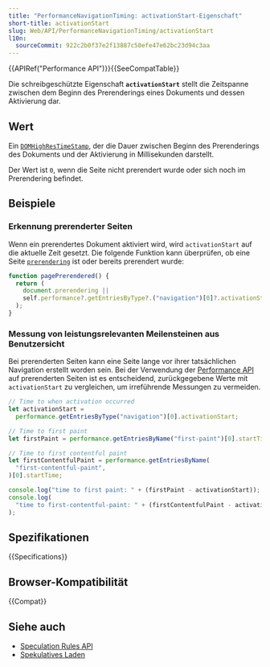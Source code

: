 ```yaml
---
title: "PerformanceNavigationTiming: activationStart-Eigenschaft"
short-title: activationStart
slug: Web/API/PerformanceNavigationTiming/activationStart
l10n:
  sourceCommit: 922c2b0f37e2f13887c50efe47e62bc23d94c3aa
---
```


{{APIRef("Performance API")}}{{SeeCompatTable}}

Die schreibgeschützte Eigenschaft **`activationStart`** stellt die Zeitspanne zwischen dem Beginn des Prerenderings eines Dokuments und dessen Aktivierung dar.

## Wert

Ein [`DOMHighResTimeStamp`](/de/docs/Web/API/DOMHighResTimeStamp), der die Dauer zwischen Beginn des Prerenderings des Dokuments und der Aktivierung in Millisekunden darstellt.

Der Wert ist `0`, wenn die Seite nicht prerendert wurde oder sich noch im Prerendering befindet.

## Beispiele

### Erkennung prerenderter Seiten

Wenn ein prerendertes Dokument aktiviert wird, wird `activationStart` auf die aktuelle Zeit gesetzt. Die folgende Funktion kann überprüfen, ob eine Seite [`prerendering`](/de/docs/Web/API/Document/prerendering) ist oder bereits prerendert wurde:

```js
function pagePrerendered() {
  return (
    document.prerendering ||
    self.performance?.getEntriesByType?.("navigation")[0]?.activationStart > 0
  );
}
```

### Messung von leistungsrelevanten Meilensteinen aus Benutzersicht

Bei prerenderten Seiten kann eine Seite lange vor ihrer tatsächlichen Navigation erstellt worden sein. Bei der Verwendung der [Performance API](/de/docs/Web/API/Performance_API) auf prerenderten Seiten ist es entscheidend, zurückgegebene Werte mit `activationStart` zu vergleichen, um irreführende Messungen zu vermeiden.

```js
// Time to when activation occurred
let activationStart =
  performance.getEntriesByType("navigation")[0].activationStart;

// Time to first paint
let firstPaint = performance.getEntriesByName("first-paint")[0].startTime;

// Time to first contentful paint
let firstContentfulPaint = performance.getEntriesByName(
  "first-contentful-paint",
)[0].startTime;

console.log("time to first paint: " + (firstPaint - activationStart));
console.log(
  "time to first-contentful-paint: " + (firstContentfulPaint - activationStart),
);
```

## Spezifikationen

{{Specifications}}

## Browser-Kompatibilität

{{Compat}}

## Siehe auch

- [Speculation Rules API](/de/docs/Web/API/Speculation_Rules_API)
- [Spekulatives Laden](/de/docs/Web/Performance/Speculative_loading)
